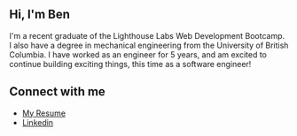 ## Hi, I'm Ben

I'm a recent graduate of the Lighthouse Labs Web Development Bootcamp. I also have a degree in mechanical engineering from the University of British Columbia. I have worked as an engineer for 5 years, and am excited to continue building exciting things, this time as a software engineer!

## Connect with me

- [My Resume](https://resume.creddle.io/resume/a5jwp04enz4)
- [Linkedin](https://www.linkedin.com/in/bencatton/)
